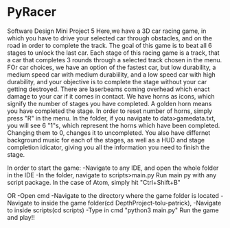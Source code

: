 # PyRacer
Software Design Mini Project 5
Here,we have a 3D car racing game, in which you have to drive your selected car through obstacles, and on the road in order to complete the track.
The goal of this game is to beat all 6 stages to unlock the last car.
Each stage of this racing game is a track, that a car that completes 3 rounds through a selected track chosen in the menu. 
FOr car choices, we have an option of the fastest car, but low durability, a medium speed car with medium durabiility, and a low speed car with high durability, and your objective is to complete the stage without your car getting destroyed.
There are laserbeams coming overhead which enact damage to your car if it comes in contact. We have horns as icons, which signify the number of stages you have completed. A golden horn means you have completed the stage.
In order to reset number of horns, simply press "R" in the menu. 
In the folder, if you navigate to data>gamedata.txt, you will see 6 "1"s, which represent the horns which have been completed. Changing them to 0, changes it to uncompleted.
You also have differnet background music for each of the stages, as well as a HUD and stage completion idicator, giving you all the information you need to finish the stage.


In order to start the game:
-Navigate to any IDE, and open the whole folder in the IDE
-In the folder, navigate to scripts>main.py
Run main py with any script package. In the case of Atom, simply hit "Ctrl+Shift+B"


OR
-Open cmd
-Navigate to the directory where the game folder is located
-Navigate to inside the game folder(cd DepthProject-tolu-patrick), 
-Navigate to inside scripts(cd scripts)
-Type in cmd "python3 main.py"
Run the game and play!!






